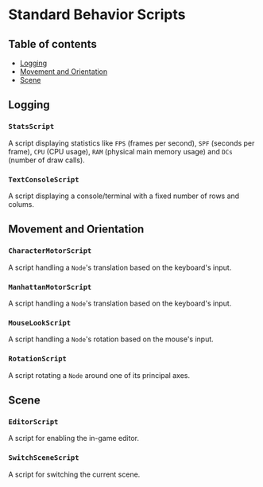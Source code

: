# Standard Behavior Scripts

## Table of contents
* [Logging](#SS-Logging)
* [Movement and Orientation](#SS-Movement-and-Orientation)
* [Scene](#SS-Scene)

## <a name="SS-Logging"></a>Logging

### `StatsScript`
A script displaying statistics like `FPS` (frames per second), `SPF` (seconds per frame), `CPU` (CPU usage), `RAM` (physical main memory usage) and `DCs` (number of draw calls).

### `TextConsoleScript`
A script displaying a console/terminal with a fixed number of rows and colums.

## <a name="SS-Movement-and-Orientation"></a>Movement and Orientation

### `CharacterMotorScript`
A script handling a `Node`'s translation based on the keyboard's input.

### `ManhattanMotorScript`
A script handling a `Node`'s translation based on the keyboard's input.

### `MouseLookScript`
A script handling a `Node`'s rotation based on the mouse's input.

### `RotationScript`
A script rotating a `Node` around one of its principal axes.

## <a name="SS-Scene"></a>Scene

### `EditorScript`
A script for enabling the in-game editor.

### `SwitchSceneScript`
A script for switching the current scene.
